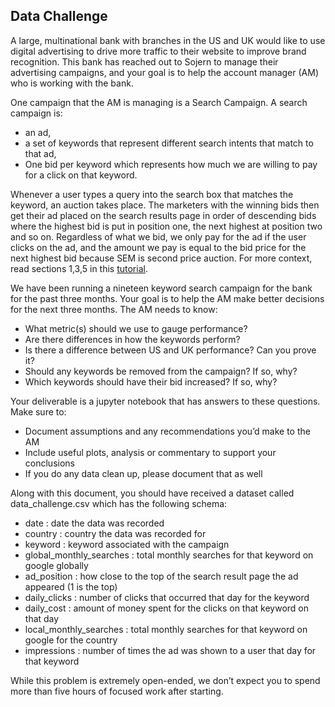 ## Data Challenge

A large, multinational bank with branches in the US and UK would like to use digital advertising to drive more traffic to their website to improve brand recognition. This bank has reached out to Sojern to manage their advertising campaigns, and your goal is to help the account manager (AM) who is working with the bank.

One campaign that the AM is managing is a ​Search Campaign​. A search campaign is:

- an ad,
- a set of keywords that represent different search intents that match to that ad,
- One bid per keyword which represents how much we are willing to pay for a click on that keyword.

Whenever a user types a query into the search box that matches the keyword, an auction takes place. The marketers with the winning bids then get their ad placed on the search results page in order of descending bids where the highest bid is put in position one, the next highest at position two and so on. Regardless of what we bid, we only pay for the ad if the user clicks on the ad, and the amount we pay is equal to the bid price for the next highest bid because SEM is second price auction. For more context, read sections 1,3,5 in this ​[tutorial](https://cdn2.hubspot.net/hub/53/file-27769824-pdf/docs/the-beginners-guide-to-paid-search.pdf)​.

We have been running a nineteen keyword search campaign for the bank for the past three months. Your goal is to help the AM make better decisions for the next three months. The AM needs to know:

- What metric(s) should we use to gauge performance?
- Are there differences in how the keywords perform?
- Is there a difference between US and UK performance? Can you prove it?
- Should any keywords be removed from the campaign? If so, why?
- Which keywords should have their bid increased? If so, why?


Your deliverable is a jupyter notebook that has answers to these questions. Make sure to:

- Document assumptions and any recommendations you’d make to the AM
- Include useful plots, analysis or commentary to support your conclusions
- If you do any data clean up, please document that as well

Along with this document, you should have received a dataset called data_challenge.csv which has the following schema:

- date : date the data was recorded
- country : country the data was recorded for
- keyword : keyword associated with the campaign
- global_monthly_searches : total monthly searches for that keyword on google globally
- ad_position : how close to the top of the search result page the ad appeared (1 is the top)
- daily_clicks : number of clicks that occurred that day for the keyword
- daily_cost : amount of money spent for the clicks on that keyword on that day
- local_monthly_searches : total monthly searches for that keyword on google for the country
- impressions : number of times the ad was shown to a user that day for that keyword


While this problem is extremely open-ended, we don’t expect you to spend more than five hours of focused work after starting.
 